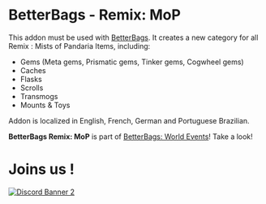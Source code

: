 # BetterBags - Remix: MoP  
This addon must be used with [BetterBags](https://www.curseforge.com/wow/addons/better-bags). It creates a new category for all Remix : Mists of Pandaria Items, including:

*   Gems (Meta gems, Prismatic gems, Tinker gems, Cogwheel gems)
*   Caches
*   Flasks
*   Scrolls
*   Transmogs
*   Mounts & Toys

  Addon is localized in English, French, German and Portuguese Brazilian.

**BetterBags Remix: MoP** is part of [BetterBags: World Events](https://www.curseforge.com/wow/addons/betterbags-world-events)! Take a look!

# Joins us !
[![Discord Banner 2](https://discordapp.com/api/guilds/1063213796845428876/widget.png?style=banner2)](https://discord.gg/a6DQuK8hV7)
